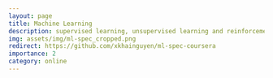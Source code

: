 ```yaml
---
layout: page
title: Machine Learning
description: supervised learning, unsupervised learning and reinforcement learning basics
img: assets/img/ml-spec_cropped.png
redirect: https://github.com/xkhainguyen/ml-spec-coursera
importance: 2
category: online
---
```

